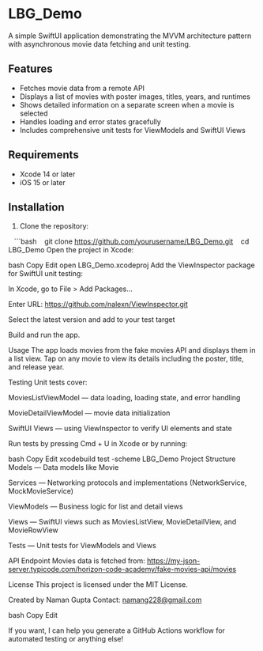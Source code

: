 # LBG_Demo

A simple SwiftUI application demonstrating the MVVM architecture pattern with asynchronous movie data fetching and unit testing.

## Features

- Fetches movie data from a remote API  
- Displays a list of movies with poster images, titles, years, and runtimes  
- Shows detailed information on a separate screen when a movie is selected  
- Handles loading and error states gracefully  
- Includes comprehensive unit tests for ViewModels and SwiftUI Views  

## Requirements

- Xcode 14 or later  
- iOS 15 or later  

## Installation

1. Clone the repository:

   ```bash
   git clone https://github.com/yourusername/LBG_Demo.git
   cd LBG_Demo
Open the project in Xcode:

bash
Copy
Edit
open LBG_Demo.xcodeproj
Add the ViewInspector package for SwiftUI unit testing:

In Xcode, go to File > Add Packages…

Enter URL: https://github.com/nalexn/ViewInspector.git

Select the latest version and add to your test target

Build and run the app.

Usage
The app loads movies from the fake movies API and displays them in a list view. Tap on any movie to view its details including the poster, title, and release year.

Testing
Unit tests cover:

MoviesListViewModel — data loading, loading state, and error handling

MovieDetailViewModel — movie data initialization

SwiftUI Views — using ViewInspector to verify UI elements and state

Run tests by pressing Cmd + U in Xcode or by running:

bash
Copy
Edit
xcodebuild test -scheme LBG_Demo
Project Structure
Models — Data models like Movie

Services — Networking protocols and implementations (NetworkService, MockMovieService)

ViewModels — Business logic for list and detail views

Views — SwiftUI views such as MoviesListView, MovieDetailView, and MovieRowView

Tests — Unit tests for ViewModels and Views

API Endpoint
Movies data is fetched from:
https://my-json-server.typicode.com/horizon-code-academy/fake-movies-api/movies

License
This project is licensed under the MIT License.

Created by Naman Gupta
Contact: namang228@gmail.com

bash
Copy
Edit

If you want, I can help you generate a GitHub Actions workflow for automated testing or anything else!
